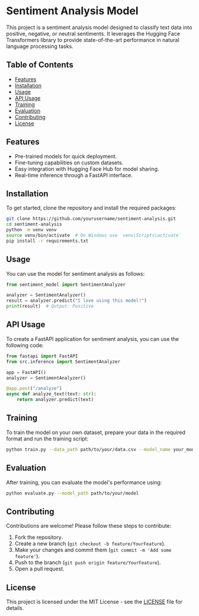# Sentiment Analysis Model

This project is a sentiment analysis model designed to classify text data into positive, negative, or neutral sentiments. It leverages the Hugging Face Transformers library to provide state-of-the-art performance in natural language processing tasks.

## Table of Contents
- [Features](#features)
- [Installation](#installation)
- [Usage](#usage)
- [API Usage](#api-usage)
- [Training](#training)
- [Evaluation](#evaluation)
- [Contributing](#contributing)
- [License](#license)

## Features
- Pre-trained models for quick deployment.
- Fine-tuning capabilities on custom datasets.
- Easy integration with Hugging Face Hub for model sharing.
- Real-time inference through a FastAPI interface.

## Installation

To get started, clone the repository and install the required packages:

```bash
git clone https://github.com/yourusername/sentiment-analysis.git
cd sentiment-analysis
python -m venv venv
source venv/bin/activate  # On Windows use `venv\Scripts\activate`
pip install -r requirements.txt
```

## Usage

You can use the model for sentiment analysis as follows:

```python
from sentiment_model import SentimentAnalyzer

analyzer = SentimentAnalyzer()
result = analyzer.predict("I love using this model!")
print(result)  # Output: Positive
```

## API Usage

To create a FastAPI application for sentiment analysis, you can use the following code:

```python
from fastapi import FastAPI
from src.inference import SentimentAnalyzer

app = FastAPI()
analyzer = SentimentAnalyzer()

@app.post("/analyze")
async def analyze_text(text: str):
    return analyzer.predict(text)
```

## Training

To train the model on your own dataset, prepare your data in the required format and run the training script:

```bash
python train.py --data_path path/to/your/data.csv --model_name your_model_name
```

## Evaluation

After training, you can evaluate the model's performance using:

```bash
python evaluate.py --model_path path/to/your/model
```

## Contributing

Contributions are welcome! Please follow these steps to contribute:

1. Fork the repository.
2. Create a new branch (`git checkout -b feature/YourFeature`).
3. Make your changes and commit them (`git commit -m 'Add some feature'`).
4. Push to the branch (`git push origin feature/YourFeature`).
5. Open a pull request.

## License

This project is licensed under the MIT License - see the [LICENSE](LICENSE) file for details.
